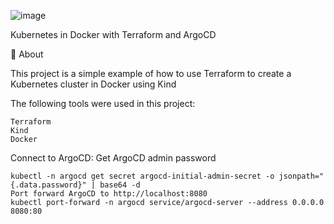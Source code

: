 ![image](https://user-images.githubusercontent.com/23049337/222911432-63630d1e-1ad2-4a9b-9fa2-a0f532fd7f00.png)

 
Kubernetes in Docker with Terraform and ArgoCD



🎯 About

This project is a simple example of how to use Terraform to create a Kubernetes cluster in Docker using Kind


The following tools were used in this project:

    Terraform
    Kind
    Docker
    


Connect to ArgoCD:
    Get ArgoCD admin password

    kubectl -n argocd get secret argocd-initial-admin-secret -o jsonpath="{.data.password}" | base64 -d
    Port forward ArgoCD to http://localhost:8080
    kubectl port-forward -n argocd service/argocd-server --address 0.0.0.0 8080:80


